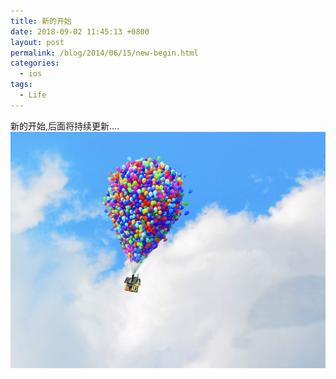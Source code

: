 ```yaml
---
title: 新的开始
date: 2018-09-02 11:45:13 +0800
layout: post
permalink: /blog/2014/06/15/new-begin.html
categories:
  - ios
tags:
  - Life
---
```

新的开始,后面将持续更新....
![IMG_0001 2](/images/blog-new-begin.png)